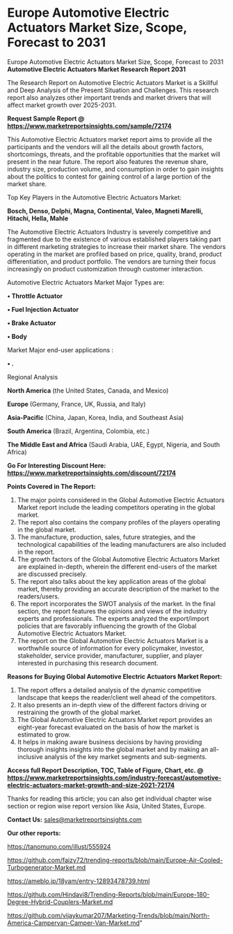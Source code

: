 # Europe Automotive Electric Actuators Market Size, Scope, Forecast to 2031
Europe Automotive Electric Actuators Market Size, Scope, Forecast to 2031
<strong>Automotive Electric Actuators Market Research Report 2031</strong>

The Research Report on Automotive Electric Actuators Market is a Skillful and Deep Analysis of the Present Situation and Challenges. This research report also analyzes other important trends and market drivers that will affect market growth over 2025-2031.

<strong>Request Sample Report @ <a href=https://www.marketreportsinsights.com/sample/72174>https://www.marketreportsinsights.com/sample/72174</a></strong>

This Automotive Electric Actuators market report aims to provide all the participants and the vendors will all the details about growth factors, shortcomings, threats, and the profitable opportunities that the market will present in the near future. The report also features the revenue share, industry size, production volume, and consumption in order to gain insights about the politics to contest for gaining control of a large portion of the market share.

Top Key Players in the Automotive Electric Actuators Market:

<strong>Bosch, Denso, Delphi, Magna, Continental, Valeo, Magneti Marelli, Hitachi, Hella, Mahle</strong>

The Automotive Electric Actuators Industry is severely competitive and fragmented due to the existence of various established players taking part in different marketing strategies to increase their market share. The vendors operating in the market are profiled based on price, quality, brand, product differentiation, and product portfolio. The vendors are turning their focus increasingly on product customization through customer interaction.

Automotive Electric Actuators Market Major Types are:

<strong>• Throttle Actuator

• Fuel Injection Actuator

• Brake Actuator

• Body</strong>

Market Major end-user applications :

<strong>• .</strong>

Regional Analysis

</u><strong><b>North America</b></strong> (the United States, Canada, and Mexico)

<strong><b>Europe </b></strong>(Germany, France, UK, Russia, and Italy)

<strong><b>Asia-Pacific</b></strong> (China, Japan, Korea, India, and Southeast Asia)

<strong><b>South America</b></strong> (Brazil, Argentina, Colombia, etc.)

<strong><b>The Middle East and Africa</b></strong> (Saudi Arabia, UAE, Egypt, Nigeria, and South Africa)

<strong>Go For Interesting Discount Here: <a href=https://www.marketreportsinsights.com/discount/72174>https://www.marketreportsinsights.com/discount/72174</a></strong>

<strong>Points Covered in The Report:</strong>
<ol>
  <li>The major points considered in the Global Automotive Electric Actuators Market report include the leading competitors operating in the global market.</li>
  <li>The report also contains the company profiles of the players operating in the global market.</li>
  <li>The manufacture, production, sales, future strategies, and the technological capabilities of the leading manufacturers are also included in the report.</li>
  <li>The growth factors of the Global Automotive Electric Actuators Market are explained in-depth, wherein the different end-users of the market are discussed precisely.</li>
  <li>The report also talks about the key application areas of the global market, thereby providing an accurate description of the market to the readers/users.</li>
  <li>The report incorporates the SWOT analysis of the market. In the final section, the report features the opinions and views of the industry experts and professionals. The experts analyzed the export/import policies that are favorably influencing the growth of the Global Automotive Electric Actuators Market.</li>
  <li>The report on the Global Automotive Electric Actuators Market is a worthwhile source of information for every policymaker, investor, stakeholder, service provider, manufacturer, supplier, and player interested in purchasing this research document.</li>
</ol>
<strong>Reasons for Buying Global Automotive Electric Actuators Market Report:</strong>

<ol>
  <li>The report offers a detailed analysis of the dynamic competitive landscape that keeps the reader/client well ahead of the competitors.</li>
  <li>It also presents an in-depth view of the different factors driving or restraining the growth of the global market.</li>
  <li>The Global Automotive Electric Actuators Market report provides an eight-year forecast evaluated on the basis of how the market is estimated to grow.</li>
  <li>It helps in making aware business decisions by having providing thorough insights insights into the global market and by making an all-inclusive analysis of the key market segments and sub-segments.</li>
</ol>
<strong>Access full Report Description, TOC, Table of Figure, Chart, etc. @ <a href=https://www.marketreportsinsights.com/industry-forecast/automotive-electric-actuators-market-growth-and-size-2021-72174>https://www.marketreportsinsights.com/industry-forecast/automotive-electric-actuators-market-growth-and-size-2021-72174</a></strong>


Thanks for reading this article; you can also get individual chapter wise section or region wise report version like Asia, United States, Europe.

<strong>Contact Us:</strong>
sales@marketreportsinsights.com

<strong>Our other reports:</strong>

<a href=https://tanomuno.com/illust/555924>https://tanomuno.com/illust/555924</a>

<a href=https://github.com/faizy72/trending-reports/blob/main/Europe-Air-Cooled-Turbogenerator-Market.md>https://github.com/faizy72/trending-reports/blob/main/Europe-Air-Cooled-Turbogenerator-Market.md</a>

<a href=https://ameblo.jp/18yam/entry-12893478739.html>https://ameblo.jp/18yam/entry-12893478739.html</a>

<a href=https://github.com/Hindavi8/Trending-Reports/blob/main/Europe-180-Degree-Hybrid-Couplers-Market.md>https://github.com/Hindavi8/Trending-Reports/blob/main/Europe-180-Degree-Hybrid-Couplers-Market.md</a>

<a href=https://github.com/vijaykumar207/Marketing-Trends/blob/main/North-America-Campervan-Camper-Van-Market.md>https://github.com/vijaykumar207/Marketing-Trends/blob/main/North-America-Campervan-Camper-Van-Market.md</a>"
